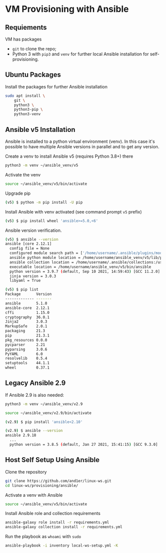# VM Provisioning with Ansible

## Requiements

VM has packages

* `git` to clone the repo;
* Python 3 with `pip3` and `venv` for further local Ansible installation for self-provisioning.

## Ubuntu Packages

Install the packages for further Ansible installation

```bash
sudo apt install \
    git \
    python3 \
    python3-pip \
    python3-venv
```

## Ansible v5 Installation

Ansible is installed to a python virtual environment (venv).
In this case it's possible to have multiple Ansible versions in parallel and to get any version.

Create a venv to install Ansible v5 (requires Python 3.8+) there

```bash
python3 -m venv ~/ansible_venv/v5
```

Activate the venv

```bash
source ~/ansible_venv/v5/bin/activate
```

Upgrade pip

```bash
(v5) $ python -m pip install -U pip
```

Install Ansible with venv activated (see command prompt `v5` prefix)

```bash
(v5) $ pip install wheel 'ansible>=5.0,<6'
```

Ansible version verification.

```bash
(v5) $ ansible --version
ansible [core 2.12.1]
  config file = None
  configured module search path = ['/home/username/.ansible/plugins/modules', '/usr/share/ansible/plugins/modules']
  ansible python module location = /home/username/ansible_venv/v5/lib/python3.9/site-packages/ansible
  ansible collection location = /home/username/.ansible/collections:/usr/share/ansible/collections
  executable location = /home/username/ansible_venv/v5/bin/ansible
  python version = 3.9.7 (default, Sep 10 2021, 14:59:43) [GCC 11.2.0]
  jinja version = 3.0.3
  libyaml = True

(v5) $ pip list
Package       Version
------------- -------
ansible       5.1.0
ansible-core  2.12.1
cffi          1.15.0
cryptography  36.0.1
Jinja2        3.0.3
MarkupSafe    2.0.1
packaging     21.3
pip           21.3.1
pkg_resources 0.0.0
pycparser     2.21
pyparsing     3.0.6
PyYAML        6.0
resolvelib    0.5.4
setuptools    44.1.1
wheel         0.37.1
```

## Legacy Ansible 2.9

If Ansible 2.9 is also needed:

```bash
python3 -m venv ~/ansible_venv/v2.9

source ~/ansible_venv/v2.9/bin/activate

(v2.9) $ pip install 'ansible<2.10'

(v2.9) $ ansible --version
ansible 2.9.18
  ...
  python version = 3.8.5 (default, Jan 27 2021, 15:41:15) [GCC 9.3.0]

```

## Host Self Setup Using Ansible

Clone the repository

```bash
git clone https://github.com/and1er/linux-ws.git
cd linux-ws/provisioning/ansible/
```

Activate a venv with Ansible

```bash
source ~/ansible_venv/v5/bin/activate
```

Install Ansible role and collection requirements

```bash
ansible-galaxy role install -r requirements.yml
ansible-galaxy collection install -r requirements.yml
```

Run the playbook as `whoami` with `sudo`

```bash
ansible-playbook -i inventory local-ws-setup.yml -K
```
